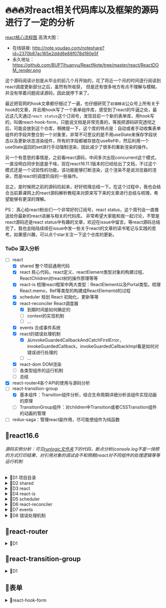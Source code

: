 # 🔥🔥🔥对react相关代码库以及框架的源码进行了一定的分析
[react核心流程图](https://juejin.im/post/5e1873c0e51d451c883618f0)
高清大图： 
- 在线链接: http://note.youdao.com/noteshare?id=2370b87ac165e2ddd8e88f078d180e5f
- 永久地址： https://github.com/BUPTlhuanyu/ReactNote/tree/master/react/ReactDOM_render.png

这个源码阅读计划是从毕业的前几个月开始的，花了将近一个月的时间逐行阅读到react调度更新部分之后，虽然有所收获，
但是还有很多地方有点不理解与模糊，并没有带着问题阅读源码，因此就停下来了。

最近把官网的hook文章都仔细过了一遍，也仔细研究了`前端精读`公众号上所有关于hook的文章，并且用hook写了一个表单组件库，感受到了react的牛逼之处，最近这几天通过`react status`这个订阅号，发现目前一个新的表单库，用hook写的，叫做react-hook-form，只能说文档是非常完善的，等我把源码研究透彻之后，可能会放到这个仓库，稍微提一下，这个库的特点是：自动或者手动收集表单组件的字段并整合到一个对象里，非常不可思议的是不用useState来保存字段状态以及更新状态渲染组件，所有的字段都被存放在useRef中，然后利用一个useState返回的set进行手动强制渲染，因此减少了很多的重新渲染的操作。

另一个有意思的事情是，之前看react源码，中间多次出现concurrent这个模式，一直没明白同步到底是干啥，现在react16.11.1版本的已经给出了文档，不过这个模式还是一个试验性的功能，该功能能够打断渲染，这个渲染不是说浏览器的渲染，而是react的调度阶段的一些操作。

总之，是时候把之前的源码捡起来，好好梳理总结一下。在这个过程中，我也会结合当前慕课网上的react源码解析教程来对原来写下来的文章进行总结与梳理，希望能够有更深的理解。

PS： 真心给react粉丝们一个非常好的订阅号，react status，这个周刊会一直推送给你最新的react进展与相关的代码库。
非常希望大家能和我一起讨论，不管是react源码还是react status中有趣的文章，欢迎在issue中留言。等react源码总结完了，我也会陆陆续续在issue中发一些关于react的文章的读书笔记与实践的思考。如果感兴趣，可以点个star关注一下这个仓库的更新。
### ToDo 深入分析
- [ ] react
    - [x] shared  整个项目通用代码
    - [x] react   核心代码，react定义、reactElement类型对象的构建过程、ReactChildren对react树的操作原理等等
    - [x] react-is  梳理react框架中两大类型：ReactElement以及Portal类型。梳理React.memo，Ref等类型的构建成ReactElementd的过程
    - [x] scheduler 规划 React 初始化，更新等等
    - [x] react-reconciler  React调度器
        - [x] 到期时间是如何确定的
        - [ ] context的实现机制
        - [ ] ...
    - [x] events 合成事件系统
    - [x] react的错误处理机制
        - [x] 从invokeGuardedCallbackAndCatchFirstError，invokeGuardedCallback，invokeGuardedCallbackImpl看是如何对错误进行处理的
        - [ ] ...
    - [x] react-dom  DOM渲染
    - [ ] 各类型组件的运行机制
    - [ ] 总结
- [x] react-router4各个API的使用与源码分析
- [ ] react-transition-group
    - [x] 基本组件：Transition组件分析，结合生命周期详细分析该组件实现动画的原理
    - [ ] TransitionGroup组件：对children中Transition或者CSSTransition组件的动画的管理
- [ ] redux-saga：管理react副作用，尽可能使组件为纯函数

## 📖react16.6

###### <i>源码实例分析：可见[runlogic文件夹](https://github.com/BUPTlhuanyu/ReactNote/blob/master/react/runlogic/index.js)下的代码，断点分析(console.log不是一快照的方式打印结果，对引用对象的调试会不和预期)react对不同组件的处理逻辑等等运行机制</i>

<details>
<summary>🍺D1 项目目录</summary>

* [1、react源码浅析(一)：项目目录](https://github.com/BUPTlhuanyu/ReactNote/blob/master/react/blog/D1/react%E6%BA%90%E7%A0%81%E6%B5%85%E6%9E%90(%E4%B8%80)%EF%BC%9A%E9%A1%B9%E7%9B%AE%E7%9B%AE%E5%BD%95.md)
</details>

<details>
<summary>🍺D2 shared</summary>

- [1、react源码浅析(二)：shared文件夹](https://github.com/BUPTlhuanyu/ReactNote/blob/master/react/blog/D2/react%e6%ba%90%e7%a0%81%e6%b5%85%e6%9e%90(%e4%ba%8c)%ef%bc%9ashared%e6%96%87%e4%bb%b6%e5%a4%b9.md)
- [2、react源码浅析(二)：shared文件夹之ReactTreeTraversal](https://github.com/BUPTlhuanyu/ReactNote/blob/master/react/blog/D2/react%e6%ba%90%e7%a0%81%e6%b5%85%e6%9e%90(%e4%ba%8c)%ef%bc%9ashared%e6%96%87%e4%bb%b6%e5%a4%b9%e4%b9%8bReactTreeTraversal.md)
</details>

<details>
<summary>🍺D3 react</summary>

- [1、react源码浅析(三)：react文件夹-源码入口](https://github.com/BUPTlhuanyu/ReactNote/blob/master/react/blog/D3/react%e6%ba%90%e7%a0%81%e6%b5%85%e6%9e%90(%e4%b8%89)%ef%bc%9areact%e6%96%87%e4%bb%b6%e5%a4%b9-%e6%ba%90%e7%a0%81%e5%85%a5%e5%8f%a3.md)
- [2、react源码浅析(三)：ReactNoopUpdateQueue](https://github.com/BUPTlhuanyu/ReactNote/blob/master/react/blog/D3/react%e6%ba%90%e7%a0%81%e6%b5%85%e6%9e%90(%e4%b8%89)%ef%bc%9aReactNoopUpdateQueue.md)
- [3、react源码浅析(三)：ReactBaseClasses](https://github.com/BUPTlhuanyu/ReactNote/blob/master/react/blog/D3/react%e6%ba%90%e7%a0%81%e6%b5%85%e6%9e%90(%e4%b8%89)%ef%bc%9aReactBaseClasses.md)
- [4、react源码浅析(三)：Ref-Context-Lazy-forwardRef-memo](https://github.com/BUPTlhuanyu/ReactNote/blob/master/react/blog/D3/react%e6%ba%90%e7%a0%81%e6%b5%85%e6%9e%90(%e4%b8%89)%ef%bc%9aRef-Context-Lazy-forwardRef-memo.md)
- [5、react源码浅析(三)：ReactElement](https://github.com/BUPTlhuanyu/ReactNote/blob/master/react/blog/D3/react%e6%ba%90%e7%a0%81%e6%b5%85%e6%9e%90(%e4%b8%89)%ef%bc%9aReactElement.md)
- [6、react源码浅析(三)：ReactDebugCurrentFrame](https://github.com/BUPTlhuanyu/ReactNote/blob/master/react/blog/D3/react%e6%ba%90%e7%a0%81%e6%b5%85%e6%9e%90(%e4%b8%89)%ef%bc%9aReactDebugCurrentFrame.md)
- [7、react源码浅析(三)：ReactChildren](https://github.com/BUPTlhuanyu/ReactNote/blob/master/react/blog/D3/react%e6%ba%90%e7%a0%81%e6%b5%85%e6%9e%90(%e4%b8%89)%ef%bc%9aReactChildren.md)
- [ ]   8、react源码浅析(三)：Hook
- [9、react源码浅析(三)：ReactElementValidator](https://github.com/BUPTlhuanyu/ReactNote/blob/master/react/blog/D3/react%e6%ba%90%e7%a0%81%e6%b5%85%e6%9e%90(%e4%b8%89)%ef%bc%9aReactElementValidator.md)
</details>


<details>
<summary>🍺D4 react-is</summary>

###### <i>梳理react中的类型，两大类型的构建过程</i>

- [react源码浅析(四)：react-is](https://github.com/BUPTlhuanyu/ReactNote/blob/master/react/blog/D4/react%e6%ba%90%e7%a0%81%e6%b5%85%e6%9e%90(%e5%9b%9b)%ef%bc%9areact-is.md)
</details>


<details>
<summary>🍺D5 scheduler</summary>

###### <i>scheduler调度器原理，大致基本流程已给出图示，以后再给出更详细具体的调度解析，其实知道了设计思想，往后的内容都基本没问题了。</i>

###### <i>tracing及其TracingSubscriptions实现的是一个订阅监听者设计模式，暂时不对其总结</i>

- [react源码浅析(五)：scheduler](https://github.com/BUPTlhuanyu/ReactNote/blob/master/react/blog/D5/react%E6%BA%90%E7%A0%81%E6%B5%85%E6%9E%90(%E4%BA%94)%EF%BC%9Ascheduler.md)
- [react源码浅析(五)：scheduler之Tracing.js](https://github.com/BUPTlhuanyu/ReactNote/blob/master/react/blog/D5/react%E6%BA%90%E7%A0%81%E6%B5%85%E6%9E%90(%E4%BA%94)%EF%BC%9Ascheduler%E4%B9%8BTracing.js.md)
- [react源码浅析(五)：scheduler之TracingSubscriptions.js](https://github.com/BUPTlhuanyu/ReactNote/blob/master/react/blog/D5/react%E6%BA%90%E7%A0%81%E6%B5%85%E6%9E%90(%E4%BA%94)%EF%BC%9Ascheduler%E4%B9%8BTracingSubscriptions.js.md)
</details>



<details>
<summary>🍺D6 react-reconciler</summary>

###### <i>react-reconciler源码分析，直接记在我的有道云笔记中，之后会整理成md文件</i>

- [1、react源码浅析(六)：react的fiber树与页面节点树的关系](http://note.youdao.com/noteshare?id=f7dd4b24a921544728a001b9b02b3b38)
- [2-0、react源码浅析(六)：ReactDOM.render流程概览](http://note.youdao.com/noteshare?id=eb7d384912d170e1af6716c2df47a24a)
- [2-1、react源码浅析(六)：创建container对应的root](https://github.com/BUPTlhuanyu/ReactNote/blob/master/react/blog/D6/2-1%e3%80%81%e5%88%9b%e5%bb%bacontainer%e5%af%b9%e5%ba%94%e7%9a%84root.md)
- [2-2、react源码浅析(六)：创建root下的fiber树并开始初始调度](https://github.com/BUPTlhuanyu/ReactNote/blob/master/react/blog/D6/2-2%e3%80%81%e5%88%9b%e5%bb%baroot%e4%b8%8b%e7%9a%84fiber%e6%a0%91%e5%b9%b6%e5%bc%80%e5%a7%8b%e5%88%9d%e5%a7%8b%e8%b0%83%e5%ba%a6.md)
- [3-1、react源码浅析(六)：调度入口函数scheduleWork](https://github.com/BUPTlhuanyu/ReactNote/blob/master/react/blog/D6/3-1%e3%80%81%e8%b0%83%e5%ba%a6%e5%85%a5%e5%8f%a3%e5%87%bd%e6%95%b0scheduleWork.md)
- [3-2、react源码浅析(六)：performAsyncWork与performSyncWork](https://github.com/BUPTlhuanyu/ReactNote/blob/master/react/blog/D6/3-2%e3%80%81performAsyncWork%e4%b8%8eperformSyncWork.md)
- [3-3、react源码浅析(六)：performWork调度root双向循环链表](https://github.com/BUPTlhuanyu/ReactNote/blob/master/react/blog/D6/3-3%e3%80%81performWork%e8%b0%83%e5%ba%a6root%e5%8f%8c%e5%90%91%e5%be%aa%e7%8e%af%e9%93%be%e8%a1%a8.md)
- [3-4、react源码浅析(六)：performWorkOnRoot调度某个root的fiber树](https://github.com/BUPTlhuanyu/ReactNote/blob/master/react/blog/D6/3-4%e3%80%81performWorkOnRoot%e8%b0%83%e5%ba%a6%e6%9f%90%e4%b8%aaroot%e7%9a%84fiber%e6%a0%91.md)
- [3-6-0、react源码浅析(六)：root渲染阶段renderRoot](http://note.youdao.com/noteshare?id=478f1a3b421050d8f1b72e3b221cca59&sub=169BA6CA7850481BBA68BC53379E26D1)
- [3-6-1、react源码浅析(六)：对root执行updateHostRoot](http://note.youdao.com/noteshare?id=84df98e9c1e5cb9d1a66864b34268a7f&sub=1E16F316E66348EB945206AE4746119A)
- [3-6-2、react源码浅析(六)：对类组件执行updateClassComponent](http://note.youdao.com/noteshare?id=5b0d48c78467fea260ff1a3197584903&sub=53E81F5FF24146C785B2C34F3D048146)
- [3-6-last、react源码浅析(六)：completeUnitOfWork完成当前节点的调度](http://note.youdao.com/noteshare?id=c8a66711270ae3eb5eb6f23a109172b5&sub=C7C28307C12E4FA3949637F01CF39CEC)
- [3-7-0、react源码浅析(六)：root提交阶段completeRoot](http://note.youdao.com/noteshare?id=825ff368c0ecd1d1b8526d5d6c3048b5&sub=B99E2F7CE96F4FC495F009DD212DF07C)
- [3-7-1、react源码浅析(六)：提交阶段执行getSnapshotBeforeUpdate生命周期函数](http://note.youdao.com/noteshare?id=ad1926f61ab12c474298a160cd92d4fa&sub=EFC96133F0CF4F67AE228D41B555B9F3)
- [3-7-2、react源码浅析(六)：提交HostComponent原生HTML标签上的effect](http://note.youdao.com/noteshare?id=58e52744ed8dda929ae070b3952d688b&sub=81C6EC81F70B4EF0AC4109F3BB2A7CB7)
- [3-7-3、react源码浅析(六)：最后提交阶段，执行剩余生命周期钩子](http://note.youdao.com/noteshare?id=1401779d0c87c389ae95e1b1c4570e72&sub=5E9DF42F619B4269ADEB473A02A8604F)
- [3-8-1、react源码浅析(六)：多次执行setState的更新机制](https://github.com/BUPTlhuanyu/ReactNote/blob/master/react/blog/D6/react%E6%BA%90%E7%A0%81%E6%B5%85%E6%9E%90(%E5%85%AD)%EF%BC%9A%E5%A4%9A%E6%AC%A1%E6%89%A7%E8%A1%8CsetState%E7%9A%84%E6%9B%B4%E6%96%B0%E6%9C%BA%E5%88%B6.md)
- [3-8-2、react源码浅析(六)：到期时间的计算规则](https://github.com/BUPTlhuanyu/ReactNote/blob/master/react/blog/D6/react%e6%ba%90%e7%a0%81%e6%b5%85%e6%9e%90(%e5%85%ad)%ef%bc%9a%e5%88%b0%e6%9c%9f%e6%97%b6%e9%97%b4%e7%9a%84%e8%ae%a1%e7%ae%97%e8%a7%84%e5%88%99.md)
</details>

<details>
<summary>🍺D7 events</summary>

###### <i>react事件系统是一个非常值得深入分析的部分,猜想跨平台开发框架对不同平台的事件的兼容方案莫过于此吧</i>

- [事件绑定](https://juejin.im/post/5d0af976e51d454fbf540a0f)
- [事件触发](https://juejin.im/post/5d0afbd2e51d4510bf1d6690)
</details>

<details>
<summary>🍺D8 错误处理机制</summary>

- [react中的错误处理](https://juejin.im/post/5d0c8f34e51d45590a445b4c)
</details>


## 📖react-router


<details>
<summary>🍺D1</summary>

- [react-router4源码浅析总结](https://github.com/BUPTlhuanyu/ReactNote/blob/master/react-router/packages/react-router/blog/D1/react-router4%E6%BA%90%E7%A0%81%E6%B5%85%E6%9E%90%E6%80%BB%E7%BB%93%20.md)
- [react-router4源码浅析(一) ：matchPath](https://github.com/BUPTlhuanyu/ReactNote/blob/master/react-router/packages/react-router/blog/D1/react-router4%E6%BA%90%E7%A0%81%E6%B5%85%E6%9E%90(%E4%B8%80)%20%EF%BC%9AmatchPath.md)
- [react-router4源码浅析(二) ：Route](https://github.com/BUPTlhuanyu/ReactNote/blob/master/react-router/packages/react-router/blog/D1/react-router4%E6%BA%90%E7%A0%81%E6%B5%85%E6%9E%90(%E4%BA%8C)%20%EF%BC%9ARoute.md)
- [react-router4源码浅析(三) ：BrowserRouter&&HashRouter](https://github.com/BUPTlhuanyu/ReactNote/blob/master/react-router/packages/react-router/blog/D1/react-router4%E6%BA%90%E7%A0%81%E6%B5%85%E6%9E%90(%E4%B8%89)%20%EF%BC%9ABrowserRouter%26%26HashRouter.md)
- [react-router4源码浅析(四) ：Router](https://github.com/BUPTlhuanyu/ReactNote/blob/master/react-router/packages/react-router/blog/D1/react-router4%E6%BA%90%E7%A0%81%E6%B5%85%E6%9E%90(%E5%9B%9B)%20%EF%BC%9ARouter.md)
- [react-router4源码浅析(五) ：generatePath](https://github.com/BUPTlhuanyu/ReactNote/blob/master/react-router/packages/react-router/blog/D1/react-router4%E6%BA%90%E7%A0%81%E6%B5%85%E6%9E%90(%E4%BA%94)%20%EF%BC%9AgeneratePath.md)
- [react-router4源码浅析(六) ：Redirect](https://github.com/BUPTlhuanyu/ReactNote/blob/master/react-router/packages/react-router/blog/D1/react-router4%E6%BA%90%E7%A0%81%E6%B5%85%E6%9E%90(%E5%85%AD)%20%EF%BC%9ARedirect.md)
- [react-router4源码浅析(七) ：Switch](https://github.com/BUPTlhuanyu/ReactNote/blob/master/react-router/packages/react-router/blog/D1/react-router4%E6%BA%90%E7%A0%81%E6%B5%85%E6%9E%90(%E4%B8%83)%20%EF%BC%9ASwitch.md)
- [react-router4源码浅析(八) ：withRouter](https://github.com/BUPTlhuanyu/ReactNote/blob/master/react-router/packages/react-router/blog/D1/react-router4%E6%BA%90%E7%A0%81%E6%B5%85%E6%9E%90(%E5%85%AB)%20%EF%BC%9AwithRouter.md)
- [react-router4源码浅析(九) ：Link](https://github.com/BUPTlhuanyu/ReactNote/blob/master/react-router/packages/react-router/blog/D1/react-router4%E6%BA%90%E7%A0%81(%E4%B9%9D)%20%EF%BC%9ALink.md)
</details>

## 📖react-transition-group

<details>
<summary>🍺D1</summary>

- [react-transition-group源码浅析(一)：Transition](https://github.com/BUPTlhuanyu/ReactNote/blob/master/react-transition-group/blog/D1/react-transition-group%E6%BA%90%E7%A0%81%E6%B5%85%E6%9E%90(%E4%B8%80)%EF%BC%9ATransition.md)
</details>

## 📖表单

<details>
<summary>🍺react-hook-form</summary>

- [react-hook-form官方文档](https://react-hook-form.com)
- [utils](https://github.com/BUPTlhuanyu/ReactNote/blob/master/formLib/react-hook-form/blog/utils.md)
- [源码梳理](https://github.com/BUPTlhuanyu/ReactNote/blob/master/formLib/react-hook-form/blog/%e6%ba%90%e7%a0%81%e6%a2%b3%e7%90%86.md)
</details>